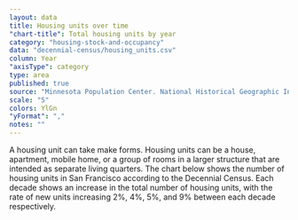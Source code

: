 ```yaml
---
layout: data
title: Housing units over time
"chart-title": Total housing units by year
category: "housing-stock-and-occupancy"
data: "decennial-census/housing_units.csv"
column: Year
"axisType": category
type: area
published: true
source: "Minnesota Population Center. National Historical Geographic Information System: Version 2.0. Minneapolis, MN: University of Minnesota 2011."
scale: "5"
colors: YlGn
"yFormat": ","
notes: ""
---
```


A housing unit can take make forms.  Housing units can be a house, apartment, mobile home, or a group of rooms in a larger structure that are intended as separate living quarters.  The chart below shows the number of housing units in San Francisco according to the Decennial Census. Each decade shows an increase in the total number of housing units, with the rate of new units increasing 2%, 4%, 5%, and 9% between each decade respectively.